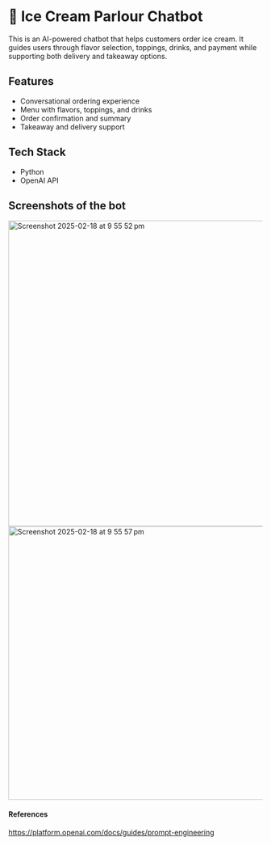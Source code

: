 # 🍦 Ice Cream Parlour Chatbot  

This is an AI-powered chatbot that helps customers order ice cream. It guides users through flavor selection, toppings, drinks, and payment while supporting both delivery and takeaway options.  

## Features  
- Conversational ordering experience  
- Menu with flavors, toppings, and drinks  
- Order confirmation and summary  
- Takeaway and delivery support  

## Tech Stack  
- Python  
- OpenAI API

## Screenshots of the bot

<img width="605" alt="Screenshot 2025-02-18 at 9 55 52 pm" src="https://github.com/user-attachments/assets/114cd2ed-0961-47d2-b130-0912ce44dc68" />
<img width="541" alt="Screenshot 2025-02-18 at 9 55 57 pm" src="https://github.com/user-attachments/assets/824b61ed-45cd-4c7c-aee2-f9e6a1077fa2" />

#### References

https://platform.openai.com/docs/guides/prompt-engineering
